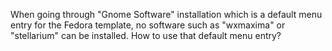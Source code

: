 When going through "Gnome Software" installation which is a default menu entry for the Fedora template, no software such as "wxmaxima" or "stellarium" can be installed. How to use that default menu entry?